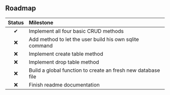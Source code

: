 ## Roadmap

| Status | Milestone |
| :---: | :--- |
| ✔ | Implement all four basic CRUD methods |
| ❌ | Add method to let the user build his own sqlite command |
| ❌ | Implement create table method |
| ❌ | Implement drop table method |
| ❌ | Build a global function to create an fresh new database file |
| ❌ | Finish readme documentation |